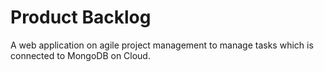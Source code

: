 # Product Backlog
A web application on agile project management to manage tasks which is connected to MongoDB on Cloud.
